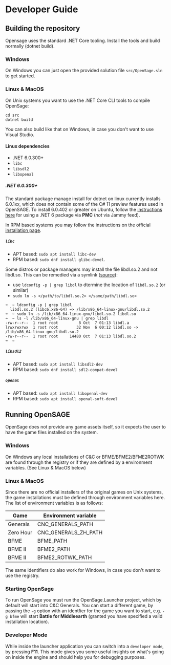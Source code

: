 # Developer Guide

## Building the repository

Opensage uses the standard .NET Core tooling. Install the tools and build normally (dotnet build).

### Windows

On Windows you can just open the provided solution file `src/OpenSage.sln` to get started.

### Linux & MacOS

On Unix systems you want to use the .NET Core CLI tools to compile OpenSage:

```shell
cd src
dotnet build
```

You can also build like that on Windows, in case you don't want to use Visual Studio.

#### Linux dependencies

- .NET 6.0.300+
- `libc`
- `libsdl2`
- `libopenal`

##### .NET 6.0.300+

The standard package manage install for dotnet on linux currently installs 6.0.1xx, which does not contain some of the C# 11 preview features used in OpenSAGE. To install 6.0.402 or greater on Ubuntu, follow the [instructions here](https://github.com/dotnet/core/issues/7699) for using a .NET 6 package via **PMC** (_not_ via Jammy feed).

In RPM based systems you may follow the instructions on the official [installation page](https://learn.microsoft.com/en-us/dotnet/core/install/linux-fedora?tabs=dotnet9).

##### `libc`

- APT based: `sudo apt install libc-dev`
- RPM based: `sudo dnf install glibc-devel`.

Some distros or package managers may install the file libdl.so.2 and not libdl.so. This can be remedied via a symlink ([source](https://github.com/mellinoe/veldrid/issues/143#issuecomment-446096640)):

- use `ldconfig -p | grep libdl` to dtermine the location of `libdl.so.2` (or similar)
- `sudo ln -s </path/to/libdl.so.2> </same/path/libdl.so>`

```shell
➜  ~ ldconfig -p | grep libdl
  libdl.so.2 (libc6,x86-64) => /lib/x86_64-linux-gnu/libdl.so.2
➜  ~ sudo ln -s /lib/x86_64-linux-gnu/libdl.so.2 libdl.so
➜  ~ ls -l /lib/x86_64-linux-gnu | grep libdl
-rw-r--r--  1 root root         8 Oct  7 01:13 libdl.a
lrwxrwxrwx  1 root root        32 Nov  6 00:12 libdl.so -> /lib/x86_64-linux-gnu/libdl.so.2
-rw-r--r--  1 root root     14480 Oct  7 01:13 libdl.so.2
➜  ~ 
```

##### `libsdl2`

- APT based: `sudo apt install libsdl2-dev`
- RPM based: `sudo dnf install sdl2-compat-devel`

##### `openal`

- APT based: `sudo apt install libopenal-dev`
- RPM based: `sudo apt install openal-soft-devel`

## Running OpenSAGE

OpenSage does not provide any game assets itself, so it expects the user to have the game files installed on the system.

### Windows

On Windows any local installations of C&C or BFME/BFME2/BFME2ROTWK are found through the registry or if they are defined by a environment variables. (See Linux & MacOS below)

### Linux & MacOS

Since there are no official installers of the original games on Unix systems, the game installations must be defined through environment variables here. The list of environment variables is as follows:

| Game      | Environment variable |
| --------- | -------------------- |
| Generals  | CNC_GENERALS_PATH    |
| Zero Hour | CNC_GENERALS_ZH_PATH |
| BFME      | BFME_PATH            |
| BFME II   | BFME2_PATH           |
| BFME II   | BFME2_ROTWK_PATH     |

The same identifiers do also work for Windows, in case you don't want to use the registry.

### Starting OpenSage

To run OpenSage you must run the OpenSage.Launcher project, which by default will start into C&C Generals. You can start a different game,
by passing the `-g` option with an identfier for the game you want to start, e.g. `-g bfme` will start **Battle for Middleearth** (granted you have specified a valid installation location).

### Developer Mode

While inside the launcher application you can switch into a `developer mode`, by pressing **F11**. This mode gives you some useful insights on what's going on inside the engine and should help you for debugging purposes.
